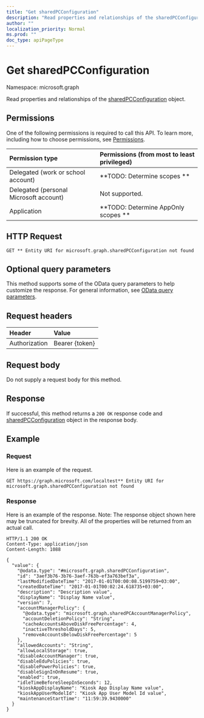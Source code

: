 ```yaml
---
title: "Get sharedPCConfiguration"
description: "Read properties and relationships of the sharedPCConfiguration object."
author: ""
localization_priority: Normal
ms.prod: ""
doc_type: apiPageType
---
```


# Get sharedPCConfiguration

Namespace: microsoft.graph

Read properties and relationships of the [sharedPCConfiguration](../resources/sharedpcconfiguration.md) object.

## Permissions
One of the following permissions is required to call this API. To learn more, including how to choose permissions, see [Permissions](/concepts/permissions-reference.md).

|Permission type|Permissions (from most to least privileged)|
|:---|:---|
|Delegated (work or school account)|**TODO: Determine scopes **|
|Delegated (personal Microsoft account)|Not supported.|
|Application|**TODO: Determine AppOnly scopes **|

## HTTP Request
<!-- {
  "blockType": "ignored"
}
-->
``` http
GET ** Entity URI for microsoft.graph.sharedPCConfiguration not found
```

## Optional query parameters
This method supports some of the OData query parameters to help customize the response. For general information, see [OData query parameters](/graph/query-parameters).

## Request headers
|Header|Value|
|:---|:---|
|Authorization|Bearer {token}|

## Request body
Do not supply a request body for this method.

## Response
If successful, this method returns a `200 OK` response code and [sharedPCConfiguration](../resources/sharedpcconfiguration.md) object in the response body.

## Example

### Request
Here is an example of the request.
<!-- {
  "blockType": "request",
  "name": "get_sharedpcconfiguration"
}
-->
``` http
GET https://graph.microsoft.com/localtest** Entity URI for microsoft.graph.sharedPCConfiguration not found
```

### Response
Here is an example of the response. Note: The response object shown here may be truncated for brevity. All of the properties will be returned from an actual call.
<!-- {
  "blockType": "response",
  "truncated": true,
  "@odata.type": "microsoft.graph.sharedPCConfiguration"
}
-->
``` http
HTTP/1.1 200 OK
Content-Type: application/json
Content-Length: 1088

{
  "value": {
    "@odata.type": "#microsoft.graph.sharedPCConfiguration",
    "id": "3aef3b76-3b76-3aef-763b-ef3a763bef3a",
    "lastModifiedDateTime": "2017-01-01T00:00:08.5199759+03:00",
    "createdDateTime": "2017-01-01T00:02:24.618735+03:00",
    "description": "Description value",
    "displayName": "Display Name value",
    "version": 7,
    "accountManagerPolicy": {
      "@odata.type": "microsoft.graph.sharedPCAccountManagerPolicy",
      "accountDeletionPolicy": "String",
      "cacheAccountsAboveDiskFreePercentage": 4,
      "inactiveThresholdDays": 5,
      "removeAccountsBelowDiskFreePercentage": 5
    },
    "allowedAccounts": "String",
    "allowLocalStorage": true,
    "disableAccountManager": true,
    "disableEduPolicies": true,
    "disablePowerPolicies": true,
    "disableSignInOnResume": true,
    "enabled": true,
    "idleTimeBeforeSleepInSeconds": 12,
    "kioskAppDisplayName": "Kiosk App Display Name value",
    "kioskAppUserModelId": "Kiosk App User Model Id value",
    "maintenanceStartTime": "11:59:39.9430000"
  }
}
```

